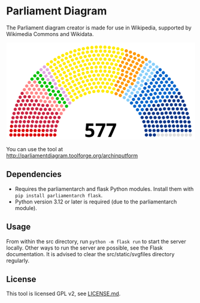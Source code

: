 # Parliament Diagram

The Parliament diagram creator is made for use in Wikipedia, supported by Wikimedia Commons and Wikidata.

![Sample image](images/AssNat_16_groupes_2022.svg)

You can use the tool at http://parliamentdiagram.toolforge.org/archinputform

## Dependencies

* Requires the parliamentarch and flask Python modules. Install them with `pip install parliamentarch flask`.
* Python version 3.12 or later is required (due to the parliamentarch module).

## Usage

From within the src directory, run `python -m flask run` to start the server locally.
Other ways to run the server are possible, see the Flask documentation.
It is advised to clear the src/static/svgfiles directory regularly.

## License

This tool is licensed GPL v2, see [LICENSE.md](LICENSE.md).
